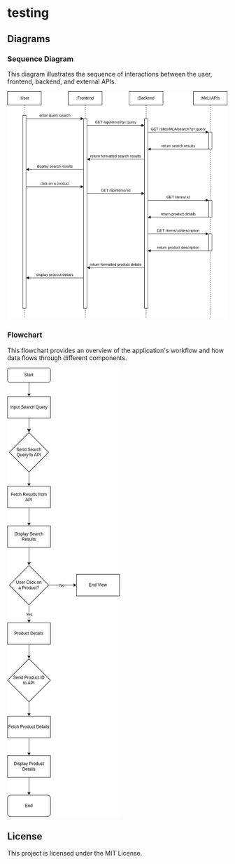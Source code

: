 # testing

## Diagrams
### Sequence Diagram
This diagram illustrates the sequence of interactions between the user, frontend, backend, and external APIs.

![Sequence Diagram](./docs/ml_sequence_diagram.png)

### Flowchart
This flowchart provides an overview of the application's workflow and how data flows through different components.

![Flowchart](./docs/ml_flowchart.png)

## License
This project is licensed under the MIT License.
